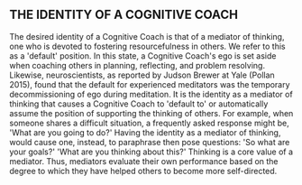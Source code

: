 ## THE IDENTITY OF A COGNITIVE COACH

The desired identity of a Cognitive Coach is that of a mediator of thinking, one who is devoted to fostering resourcefulness in others. We refer to this as a 'default' position. In this state, a Cognitive Coach's ego is set aside when coaching others in planning, reflecting, and problem resolving. Likewise, neuroscientists, as reported by Judson Brewer at Yale (Pollan 2015), found that the default for experienced meditators was the temporary decommissioning of ego during meditation. It is the identity as a mediator of thinking that causes a Cognitive Coach to 'default to' or automatically assume the position of supporting the thinking of others. For example, when someone shares a difficult situation, a frequently asked response might be, 'What are you going to do?' Having the identity as a mediator of thinking, would cause one, instead, to paraphrase then pose questions: 'So what are your goals?' 'What are you thinking about this?' Thinking is a core value of a mediator. Thus, mediators evaluate their own performance based on the degree to which they have helped others to become more self-directed.